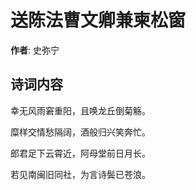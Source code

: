 # 送陈法曹文卿兼柬松窗

**作者**: 史弥宁

## 诗词内容

幸无风雨窘重阳，且唤龙丘倒菊觞。

糜样交情愁隔阔，酒般归兴笑奔忙。

郎君足下云霄近，阿母堂前日月长。

若见南闽旧同社，为言诗鬓已苍浪。

